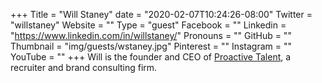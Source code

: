 +++
Title = "Will Staney"
date = "2020-02-07T10:24:26-08:00"
Twitter = "willstaney"
Website = ""
Type = "guest"
Facebook = ""
Linkedin = "https://www.linkedin.com/in/willstaney/"
Pronouns = ""
GitHub = ""
Thumbnail = "img/guests/wstaney.jpg"
Pinterest = ""
Instagram = ""
YouTube = ""
+++
Will is the founder and CEO of [Proactive Talent](https://proactivetalent.com/), a recruiter and brand consulting firm.
